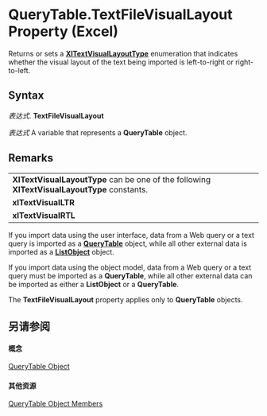 
# QueryTable.TextFileVisualLayout Property (Excel)

Returns or sets a  **[XlTextVisualLayoutType](e4a43bec-661e-4e6e-1fb2-252336f10de4.md)** enumeration that indicates whether the visual layout of the text being imported is left-to-right or right-to-left.


## Syntax

 _表达式_. **TextFileVisualLayout**

 _表达式_ A variable that represents a **QueryTable** object.


## Remarks


||
|:-----|
|**XlTextVisualLayoutType** can be one of the following **XlTextVisualLayoutType** constants.|
|**xlTextVisualLTR**|
|**xlTextVisualRTL**|
If you import data using the user interface, data from a Web query or a text query is imported as a  **[QueryTable](505b84ea-64b3-b4fe-741a-de6884eb69eb.md)** object, while all other external data is imported as a **[ListObject](46de6c4f-8ce0-0c7d-da59-6e52f5eab612.md)** object.

If you import data using the object model, data from a Web query or a text query must be imported as a  **QueryTable**, while all other external data can be imported as either a **ListObject** or a **QueryTable**.

The  **TextFileVisualLayout** property applies only to **QueryTable** objects.


## 另请参阅


#### 概念


[QueryTable Object](505b84ea-64b3-b4fe-741a-de6884eb69eb.md)
#### 其他资源


[QueryTable Object Members](http://msdn.microsoft.com/library/9a61f024-c1dc-c11b-942f-ff2a6617bdc4%28Office.15%29.aspx)